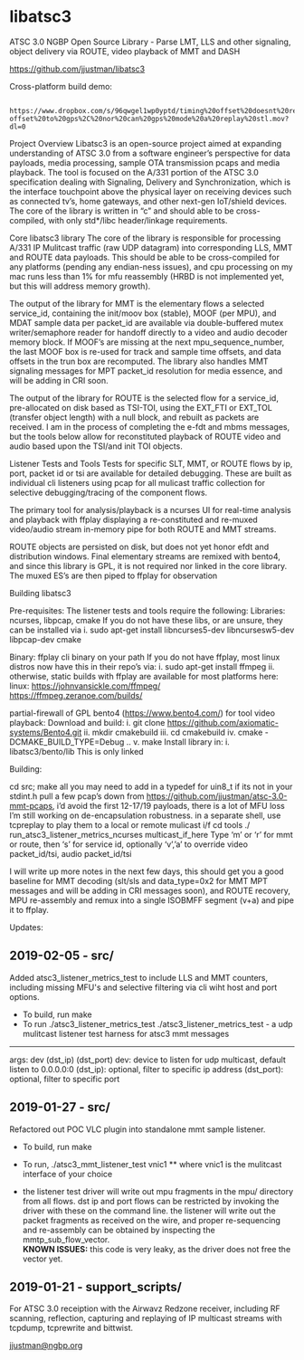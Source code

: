 libatsc3
==========
ATSC 3.0 NGBP Open Source Library - Parse LMT, LLS and other signaling, object delivery via ROUTE, video playback of MMT and DASH 


https://github.com/jjustman/libatsc3
 
Cross-platform build demo:
 
                https://www.dropbox.com/s/96qwgel1wp0yptd/timing%20offset%20doesnt%20re-offset%20to%20gps%2C%20nor%20can%20gps%20mode%20a%20replay%20stl.mov?dl=0
 
Project Overview
Libatsc3 is an open-source project aimed at expanding understanding of ATSC 3.0 from a software engineer’s perspective for data payloads, media processing, sample OTA transmission pcaps and media playback.  The tool is focused on the A/331 portion of the ATSC 3.0 specification dealing with Signaling, Delivery and Synchronization, which is the interface touchpoint above the physical layer on receiving devices such as connected tv’s, home gateways, and other next-gen IoT/shield devices.  The core of the library is written in “c” and should able to be cross-compiled, with only std*/libc header/linkage requirements.
 
Core libatsc3 library
The core of the library is responsible for processing A/331 IP Mulitcast traffic (raw UDP datagram) into corresponding LLS, MMT and ROUTE data payloads.  This should be able to be cross-compiled for any platforms (pending any endian-ness issues), and cpu processing on my mac runs less than 1% for mfu reassembly (HRBD is not implemented yet, but this will address memory growth). 
 
The output of the library for MMT is the elementary flows a selected service_id, containing the init/moov box (stable), MOOF (per MPU), and MDAT sample data per packet_id are available via double-buffered mutex writer/semaphore reader for handoff  directly to a video and audio decoder memory block. If MOOF’s are missing at the next mpu_sequence_number, the last MOOF box is re-used for track and sample time offsets, and data offsets in the trun box are recomputed.    The library also handles MMT signaling messages for MPT packet_id resolution for media essence, and will be adding in CRI soon.
 
The output of the library for ROUTE is the selected flow for a service_id, pre-allocated on disk based as TSI-TOI, using the EXT_FTI or  EXT_TOL (transfer object length) with a null block, and rebuilt as packets are received.  I am in the process of completing the e-fdt and mbms messages, but the tools below allow for reconstituted playback of ROUTE video and audio based upon the TSI/and init TOI objects.
 
Listener Tests and Tools
Tests for specific SLT, MMT, or ROUTE flows by ip, port, packet id or tsi are available for detailed debugging. These are built as individual cli listeners using pcap for all mulicast traffic collection for selective debugging/tracing of the component flows. 
 
The primary tool for analysis/playback is a ncurses UI for real-time analysis and playback with ffplay displaying a re-constituted and re-muxed video/audio stream in-memory pipe for both ROUTE and MMT streams.  
 
ROUTE objects are persisted on disk, but does not yet honor efdt and distribution windows.  Final elementary streams are remixed with bento4, and since this library is GPL, it is not required nor linked in the core library.  The muxed ES’s are then piped to ffplay for observation
 
Building libatsc3
 
Pre-requisites:
                The listener tests and tools require the following:
Libraries: ncurses, libpcap, cmake
If you do not have these libs, or are unsure, they can be installed via
                                                               i.      sudo apt-get install libncurses5-dev libncursesw5-dev libpcap-dev cmake
 
Binary: ffplay cli binary on your path
If you do not have ffplay, most linux distros now have this in their repo’s via:
                                                               i.      sudo apt-get install ffmpeg
                                                             ii.      otherwise, static builds with ffplay are available for most platforms here:
linux: https://johnvansickle.com/ffmpeg/
https://ffmpeg.zeranoe.com/builds/ 

partial-firewall of GPL bento4 (https://www.bento4.com/) for tool video playback:
Download and build:
                       i.   git clone https://github.com/axiomatic-systems/Bento4.git
                      ii.   mkdir cmakebuild
                    iii.   cd cmakebuild
                      iv.        cmake -DCMAKE_BUILD_TYPE=Debug ..
                       v.        make
Install library in:
                                                               i.      libatsc3/bento/lib
This is only linked
 
Building:
 
cd src; make all
you may need to add in a typedef for uin8_t if its not in your stdint.h
pull a few pcap’s down from https://github.com/jjustman/atsc-3.0-mmt-pcaps,
i’d avoid the first 12-17/19 payloads, there is a lot of MFU loss I’m still working on de-encapsulation robustness.
in a separate shell, use tcpreplay to play them to a local or remote mulicast i/f
cd tools
./ run_atsc3_listener_metrics_ncurses multicast_if_here
Type ‘m’ or ‘r’ for mmt or route, then ‘s’ for service id, optionally ‘v’,’a’ to override video packet_id/tsi, audio packet_id/tsi
 
I will write up more notes in the next few days, this should get you a good baseline for MMT decoding (slt/sls and data_type=0x2 for MMT MPT messages and will be adding in CRI messages soon), and ROUTE recovery, MPU re-assembly and remux into a single ISOBMFF segment (v+a) and pipe it to ffplay.


Updates:

## 2019-02-05 - src/

Added atsc3_listener_metrics_test to include LLS and MMT counters, including missing MFU's and selective filtering via cli wiht host and port options.
* To build, run make
* To run ./atsc3_listener_metrics_test
 ./atsc3_listener_metrics_test - a udp mulitcast listener test harness for atsc3 mmt messages
 ---
 args: dev (dst_ip) (dst_port)
  dev: device to listen for udp multicast, default listen to 0.0.0.0:0
  (dst_ip): optional, filter to specific ip address
  (dst_port): optional, filter to specific port

## 2019-01-27 - src/

Refactored out POC VLC plugin into standalone mmt sample listener.

* To build, run make
* To run, ./atsc3_mmt_listener_test vnic1
** where vnic1 is the mulitcast interface of your choice

* the listener test driver will write out mpu fragments in the mpu/ directory from all flows.  dst ip and port flows can be restricted by invoking the driver with these on the command line.  the listener will write out the packet fragments as received on the wire, and proper re-sequencing and re-assembly can be obtained by inspecting the mmtp_sub_flow_vector.  
**KNOWN ISSUES:** this code is very leaky, as the driver does not free the vector yet.

## 2019-01-21 - support_scripts/  

For ATSC 3.0 receiption with the Airwavz Redzone receiver, including RF scanning, reflection, capturing and replaying of IP multicast streams with tcpdump, tcprewrite and bittwist.  


jjustman@ngbp.org
###
